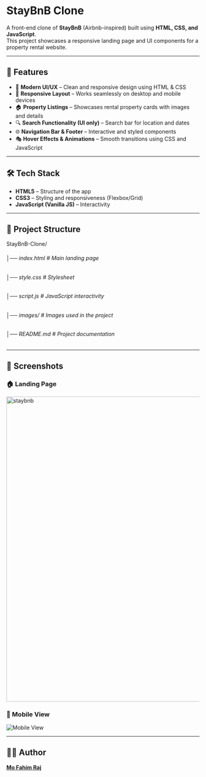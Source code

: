 # StayBnB Clone 

A front-end clone of **StayBnB** (Airbnb-inspired) built using **HTML, CSS, and JavaScript**.  
This project showcases a responsive landing page and UI components for a property rental website.

---

## 🚀 Features

- 🎨 **Modern UI/UX** – Clean and responsive design using HTML & CSS  
- 📱 **Responsive Layout** – Works seamlessly on desktop and mobile devices  
- 🏠 **Property Listings** – Showcases rental property cards with images and details  
- 🔍 **Search Functionality (UI only)** – Search bar for location and dates  
- 🌐 **Navigation Bar & Footer** – Interactive and styled components  
- 🎭 **Hover Effects & Animations** – Smooth transitions using CSS and JavaScript  

---

## 🛠️ Tech Stack

- **HTML5** – Structure of the app  
- **CSS3** – Styling and responsiveness (Flexbox/Grid)  
- **JavaScript (Vanilla JS)** – Interactivity  

---

## 📂 Project Structure
StayBnB-Clone/
###### │── index.html # Main landing page
###### │── style.css # Stylesheet
###### │── script.js # JavaScript interactivity
###### │── images/ # Images used in the project
###### │── README.md # Project documentation

---

## 📸 Screenshots

### 🏠 Landing Page
<img width="1465" height="796" alt="staybnb" src="https://github.com/user-attachments/assets/bca604f2-167f-4e72-a26a-e403e78afce5" />

### 📱 Mobile View
![Mobile View](images/screenshot2.png)

---

## 👨‍💻 Author

**[Mo Fahim Raj](https://github.com/Fahimraj12)**  


